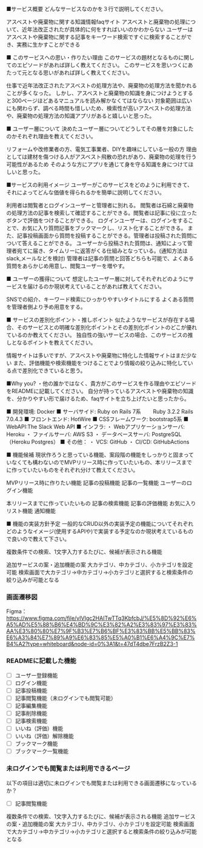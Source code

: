 ■サービス概要
どんなサービスなのかを３行で説明してください。

アスベストや廃棄物に関する知識情報faqサイト
アスベストと廃棄物の処理について、近年法改正されたが具体的に何をすればいいのかわからない
ユーザーはアスベストや廃棄物に関する記事をキーワード検索ですぐに検索することができ、実務に生かすことができる

■ このサービスへの思い・作りたい理由
このサービスの題材となるものに関してのエピソードがあれば詳しく教えてください。
このサービスを思いつくにあたって元となる思いがあれば詳しく教えてください。

仕事で近年法改正されたアスベストの処理方法や、廃棄物の処理方法を聞かれることが多くなった。
しかし、アスベストと廃棄物の知識を身につけようとすると300ページほどあるマニュアルを読み解かなくてはならない
対象範囲は広いにも関わらず、調べる時間も惜しいため、検索性が高いアスベストの処理方法や、廃棄物の処理方法の知識アプリがあると嬉しいと思った。

■ ユーザー層について
決めたユーザー層についてどうしてその層を対象にしたのかそれぞれ理由を教えてください。

リフォームや改修業者の方、電気工事業者、DIYを趣味にしている一般の方
理由としては建材を傷つける人がアスベスト飛散の恐れがあり、廃棄物の処理を行う可能性があるため
そのような方にアプリを通じて身を守る知識を身につけてほしいと思った。

■サービスの利用イメージ
ユーザーがこのサービスをどのように利用できて、それによってどんな価値を得られるかを簡単に説明してください。

利用者は閲覧者とログインユーザーと管理者に別れる。
閲覧者は石綿と廃棄物の処理方法の記事を検索して確認することができる。閲覧者は記事に役に立ったボタンで評価をつけることができる。
ログインユーザーは、ログインをすることで、お気に入り質問記事をブックマークし、リスト化することができる。
また、記事投稿画面から質問を投稿することができる。管理者は投稿された質問について答えることができる。
ユーザーから投稿された質問は、通知によって管理者宛てに届き、タイムリーに返答がくる仕組みとなっている。(通知方法はslack,メールなどを検討)
管理者は記事の質問と回答どちらも可能で、よくある質問をあらかじめ用意し、閲覧ユーザーを増やす。

■ ユーザーの獲得について
想定したユーザー層に対してそれぞれどのようにサービスを届けるのか現状考えていることがあれば教えてください。

SNSでの紹介、キーワード検索にひっかりやすいタイトルにする
よくある質問を管理者側より予め用意をする。

■ サービスの差別化ポイント・推しポイント
似たようなサービスが存在する場合、そのサービスとの明確な差別化ポイントとその差別化ポイントのどこが優れているのか教えてください。
独自性の強いサービスの場合、このサービスの推しとなるポイントを教えてください。

情報サイトは多いですが、アスベストや廃棄物に特化した情報サイトはまだ少ない
また、評価機能や検索機能をつけることでより情報の絞り込みに特化している点で差別化できていると思う。

■Why you?
・他の誰かではなく、貴方がこのサービスを作る理由やエピソードをREADMEに記載してください。
自分が持っているアスベストや廃棄物の知識を、分かりやすい形で届けるため、faqサイトを立ち上げたいと思ったから。

■ 開発環境: Docker
■ サーバサイド: Ruby on Rails 7系
　　Ruby 3.2.2 Rails 7.0.4.3
■ フロントエンド: HotWire
■ CSSフレームワーク: bootstrap5系
■ WebAPI:The Slack Web API
■ インフラ:
・ Webアプリケーションサーバ: Heroku
・ ファイルサーバ: AWS S3
・ データベースサーバ: PostgreSQL（Heroku Postgres）
■ その他：
・ VCS: GitHub
・ CI/CD: GitHubActions

■ 機能候補
現状作ろうと思っている機能、案段階の機能をしっかりと固まっていなくても構わないのでMVPリリース時に作っていたいもの、本リリースまでに作っていたいものをそれぞれ分けて教えてください。

MVPリリース時に作りたい機能
記事の投稿機能
記事の一覧機能
ユーザーのログイン機能

本リリースまでに作っていたいもの
記事の検索機能
記事の評価機能
お気に入りリスト機能
通知機能

■ 機能の実装方針予定
一般的なCRUD以外の実装予定の機能についてそれぞれどのようなイメージ(使用するAPIや)で実装する予定なのか現状考えているもので良いので教えて下さい。


複数条件での検索、1文字入力するたびに、候補が表示される機能

追加サービスの案・追加機能の案
大カテゴリ、中カテゴリ、小カテゴリを設定可能
検索画面で大カテゴリ→中カテゴリ→小カテゴリと選択すると検索条件の絞り込みが可能となる



### 画面遷移図
Figma：https://www.figma.com/file/vIVIgc2HAITwTTq3KbfcbJ/%E5%8D%92%E6%A5%AD%E5%88%B6%E4%BD%9C%E3%82%A2%E3%83%97%E3%83%AA%E3%80%80%E7%9F%B3%E7%B6%BF%E3%83%BB%E5%BB%83%E6%A3%84%E7%89%A9%E6%83%85%E5%A0%B1%E6%A4%9C%E7%B4%A2?type=whiteboard&node-id=0%3A1&t=47dT4dbe7FrzB2Z3-1


### READMEに記載した機能
- [ ] ユーザー登録機能
- [ ] ログイン機能
- [ ] 記事投稿機能
- [ ] 記事閲覧機能（未ログインでも閲覧可能）
- [ ] 記事編集機能
- [ ] 記事削除機能
- [ ] 記事検索機能
- [ ] いいね（評価）機能
- [ ] いいね（評価）解除機能
- [ ] ブックマーク機能
- [ ] ブックマーク一覧機能

### 未ログインでも閲覧または利用できるページ
以下の項目は適切に未ログインでも閲覧または利用できる画面遷移になっているか？
- [ ] 記事閲覧機能

複数条件での検索、1文字入力するたびに、候補が表示される機能
追加サービスの案・追加機能の案
大カテゴリ、中カテゴリ、小カテゴリを設定可能
検索画面で大カテゴリ→中カテゴリ→小カテゴリと選択すると検索条件の絞り込みが可能となる